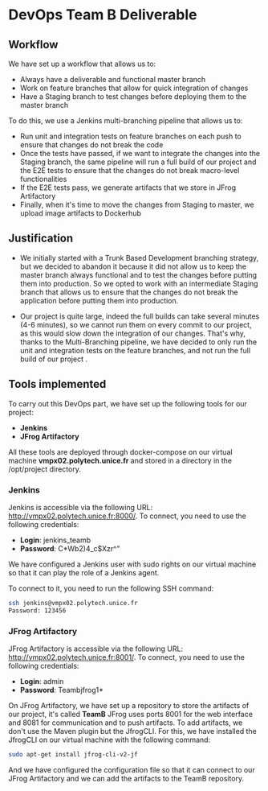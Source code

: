# DevOps Team B Deliverable

## Workflow

We have set up a workflow that allows us to:

- Always have a deliverable and functional master branch
- Work on feature branches that allow for quick integration of changes
- Have a Staging branch to test changes before deploying them to the master branch

To do this, we use a Jenkins multi-branching pipeline that allows us to:
- Run unit and integration tests on feature branches on each push to ensure that changes do not break the code
- Once the tests have passed, if we want to integrate the changes into the Staging branch, the same pipeline will run a full build of our project and the E2E tests to ensure that the changes do not break macro-level functionalities
- If the E2E tests pass, we generate artifacts that we store in JFrog Artifactory
- Finally, when it's time to move the changes from Staging to master, we upload image artifacts to Dockerhub

## Justification

- We initially started with a Trunk Based Development branching strategy, but we decided to abandon it because it did not allow us to keep the master branch always functional and to test the changes before putting them into production. So we opted to work with an intermediate Staging branch that allows us to ensure that the changes do not break the application before putting them into production.

- Our project is quite large, indeed the full builds can take several minutes (4-6 minutes), so we cannot run them on every commit to our project, as this would slow down the integration of our changes. That's why, thanks to the Multi-Branching pipeline, we have decided to only run the unit and integration tests on the feature branches, and not run the full build of our project
.
## Tools implemented

To carry out this DevOps part, we have set up the following tools for our project:

- **Jenkins**
- **JFrog Artifactory**

All these tools are deployed through docker-compose on our virtual machine **vmpx02.polytech.unice.fr** and stored in a directory in the /opt/project directory.

### Jenkins

Jenkins is accessible via the following URL: http://vmpx02.polytech.unice.fr:8000/. To connect, you need to use the following credentials:

- **Login**: jenkins_teamb
- **Password**: C*Wb2)4_c$Xzr^"

We have configured a Jenkins user with sudo rights on our virtual machine so that it can play the role of a Jenkins agent.

To connect to it, you need to run the following SSH command:

```bash
ssh jenkins@vmpx02.polytech.unice.fr
Password: 123456
```

### JFrog Artifactory

JFrog Artifactory is accessible via the following URL: http://vmpx02.polytech.unice.fr:8001/. To connect, you need to use the following credentials:

- **Login**: admin
- **Password**: Teambjfrog1*

On JFrog Artifactory, we have set up a repository to store the artifacts of our project, it's called **TeamB**
JFrog uses ports 8001 for the web interface and 8081 for communication and to push artifacts.
To add artifacts, we don't use the Maven plugin but the JfrogCLI. For this, we have installed the JfrogCLI on our virtual machine with the following command:

```bash
sudo apt-get install jfrog-cli-v2-jf
```

And we have configured the configuration file so that it can connect to our JFrog Artifactory and we can add the artifacts to the TeamB repository.